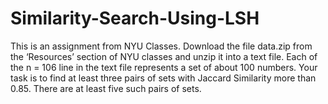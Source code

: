 # Similarity-Search-Using-LSH
This is an assignment from NYU Classes. Download the file data.zip from the ‘Resources’ section of NYU classes and unzip it into a text file. Each of the n = 106 line in the text file represents a set of about 100 numbers. Your task is to find at least three pairs of sets with Jaccard Similarity more than 0.85. There are at least five such pairs of sets.
